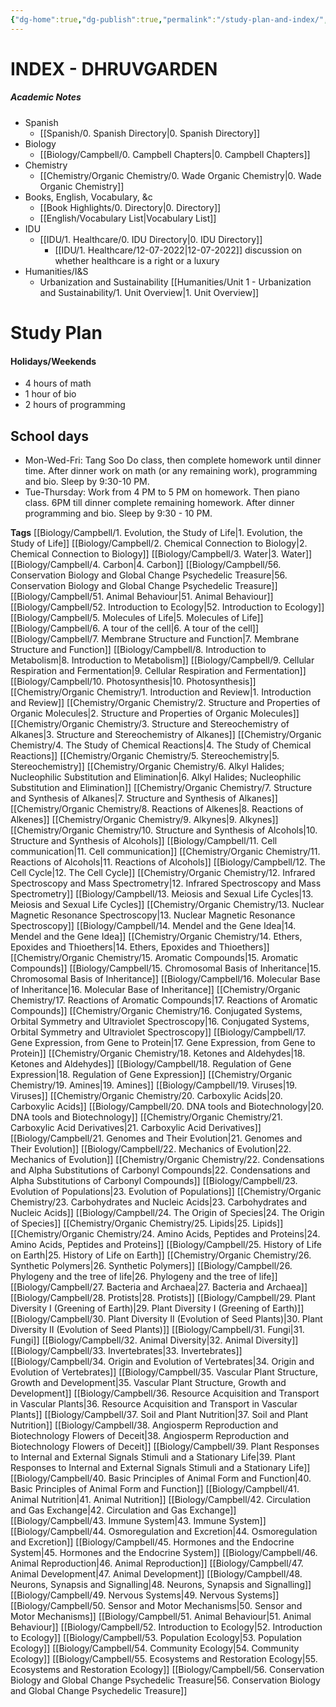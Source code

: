 ```yaml
---
{"dg-home":true,"dg-publish":true,"permalink":"/study-plan-and-index/","tags":"gardenEntry","dgHomeLink":true,"dgPassFrontmatter":true}
---
```


# INDEX - DHRUVGARDEN
##### Academic Notes
- Spanish
	- [[Spanish/0. Spanish Directory|0. Spanish Directory]]
- Biology
	- [[Biology/Campbell/0. Campbell Chapters|0. Campbell Chapters]]
- Chemistry
	- [[Chemistry/Organic Chemistry/0. Wade Organic Chemistry|0. Wade Organic Chemistry]]
- Books, English, Vocabulary, &c
	- [[Book Highlights/0. Directory|0. Directory]]
	- [[English/Vocabulary List|Vocabulary List]]
- IDU
	- [[IDU/1. Healthcare/0. IDU Directory|0. IDU Directory]]
		- [[IDU/1. Healthcare/12-07-2022|12-07-2022]] discussion on whether healthcare is a right or a luxury
- Humanities/I&S
	- Urbanization and Sustainability [[Humanities/Unit 1 - Urbanization and Sustainability/1. Unit Overview|1. Unit Overview]]

# Study Plan
#### Holidays/Weekends
- 4  hours of math 
- 1 hour of bio
- 2 hours of programming

## School days
- Mon-Wed-Fri: Tang Soo Do class, then complete homework until dinner time. After dinner work on math (or any remaining work), programming and bio. Sleep by 9:30-10 PM.
- Tue-Thursday: Work from 4 PM to 5 PM on homework. Then piano class. 6PM till dinner complete remaining homework. After dinner programming and bio. Sleep by 9:30 - 10 PM.




**Tags**
[[Biology/Campbell/1. Evolution, the Study of Life|1. Evolution, the Study of Life]]
[[Biology/Campbell/2. Chemical Connection to Biology|2. Chemical Connection to Biology]]
[[Biology/Campbell/3. Water|3. Water]]
[[Biology/Campbell/4. Carbon|4. Carbon]]
[[Biology/Campbell/56. Conservation Biology and Global Change Psychedelic Treasure|56. Conservation Biology and Global Change Psychedelic Treasure]]
[[Biology/Campbell/51. Animal Behaviour|51. Animal Behaviour]]
[[Biology/Campbell/52. Introduction to Ecology|52. Introduction to Ecology]]
[[Biology/Campbell/5. Molecules of Life|5. Molecules of Life]]
[[Biology/Campbell/6. A tour of the cell|6. A tour of the cell]]
[[Biology/Campbell/7. Membrane Structure and Function|7. Membrane Structure and Function]]
[[Biology/Campbell/8. Introduction to Metabolism|8. Introduction to Metabolism]]
[[Biology/Campbell/9. Cellular Respiration and Fermentation|9. Cellular Respiration and Fermentation]]
[[Biology/Campbell/10. Photosynthesis|10. Photosynthesis]]
[[Chemistry/Organic Chemistry/1. Introduction and Review|1. Introduction and Review]]
[[Chemistry/Organic Chemistry/2. Structure and Properties of Organic Molecules|2. Structure and Properties of Organic Molecules]]
[[Chemistry/Organic Chemistry/3. Structure and Stereochemistry of Alkanes|3. Structure and Stereochemistry of Alkanes]]
[[Chemistry/Organic Chemistry/4. The Study of Chemical Reactions|4. The Study of Chemical Reactions]]
[[Chemistry/Organic Chemistry/5. Stereochemistry|5. Stereochemistry]]
[[Chemistry/Organic Chemistry/6. Alkyl Halides; Nucleophilic Substitution and Elimination|6. Alkyl Halides; Nucleophilic Substitution and Elimination]]
[[Chemistry/Organic Chemistry/7. Structure and Synthesis of Alkanes|7. Structure and Synthesis of Alkanes]]
[[Chemistry/Organic Chemistry/8. Reactions of Alkenes|8. Reactions of Alkenes]]
[[Chemistry/Organic Chemistry/9. Alkynes|9. Alkynes]]
[[Chemistry/Organic Chemistry/10. Structure and Synthesis of Alcohols|10. Structure and Synthesis of Alcohols]]
[[Biology/Campbell/11. Cell communication|11. Cell communication]]
[[Chemistry/Organic Chemistry/11. Reactions of Alcohols|11. Reactions of Alcohols]]
[[Biology/Campbell/12. The Cell Cycle|12. The Cell Cycle]]
[[Chemistry/Organic Chemistry/12. Infrared Spectroscopy and Mass Spectrometry|12. Infrared Spectroscopy and Mass Spectrometry]]
[[Biology/Campbell/13. Meiosis and Sexual Life Cycles|13. Meiosis and Sexual Life Cycles]]
[[Chemistry/Organic Chemistry/13. Nuclear Magnetic Resonance Spectroscopy|13. Nuclear Magnetic Resonance Spectroscopy]]
[[Biology/Campbell/14. Mendel and the Gene Idea|14. Mendel and the Gene Idea]]
[[Chemistry/Organic Chemistry/14. Ethers, Epoxides and Thioethers|14. Ethers, Epoxides and Thioethers]]
[[Chemistry/Organic Chemistry/15. Aromatic Compounds|15. Aromatic Compounds]]
[[Biology/Campbell/15. Chromosomal Basis of Inheritance|15. Chromosomal Basis of Inheritance]]
[[Biology/Campbell/16. Molecular Base of Inheritance|16. Molecular Base of Inheritance]]
[[Chemistry/Organic Chemistry/17. Reactions of Aromatic Compounds|17. Reactions of Aromatic Compounds]]
[[Chemistry/Organic Chemistry/16. Conjugated Systems, Orbital Symmetry and Ultraviolet Spectroscopy|16. Conjugated Systems, Orbital Symmetry and Ultraviolet Spectroscopy]]
[[Biology/Campbell/17. Gene Expression, from Gene to Protein|17. Gene Expression, from Gene to Protein]]
[[Chemistry/Organic Chemistry/18. Ketones and Aldehydes|18. Ketones and Aldehydes]]
[[Biology/Campbell/18. Regulation of Gene Expression|18. Regulation of Gene Expression]]
[[Chemistry/Organic Chemistry/19. Amines|19. Amines]]
[[Biology/Campbell/19. Viruses|19. Viruses]]
[[Chemistry/Organic Chemistry/20. Carboxylic Acids|20. Carboxylic Acids]]
[[Biology/Campbell/20. DNA tools and Biotechnology|20. DNA tools and Biotechnology]]
[[Chemistry/Organic Chemistry/21. Carboxylic Acid Derivatives|21. Carboxylic Acid Derivatives]]
[[Biology/Campbell/21. Genomes and Their Evolution|21. Genomes and Their Evolution]]
[[Biology/Campbell/22. Mechanics of Evolution|22. Mechanics of Evolution]]
[[Chemistry/Organic Chemistry/22. Condensations and Alpha Substitutions of Carbonyl Compounds|22. Condensations and Alpha Substitutions of Carbonyl Compounds]]
[[Biology/Campbell/23. Evolution of Populations|23. Evolution of Populations]]
[[Chemistry/Organic Chemistry/23. Carbohydrates and Nucleic Acids|23. Carbohydrates and Nucleic Acids]]
[[Biology/Campbell/24. The Origin of Species|24. The Origin of Species]]
[[Chemistry/Organic Chemistry/25. Lipids|25. Lipids]]
[[Chemistry/Organic Chemistry/24. Amino Acids, Peptides and Proteins|24. Amino Acids, Peptides and Proteins]]
[[Biology/Campbell/25. History of Life on Earth|25. History of Life on Earth]]
[[Chemistry/Organic Chemistry/26. Synthetic Polymers|26. Synthetic Polymers]]
[[Biology/Campbell/26. Phylogeny and the tree of life|26. Phylogeny and the tree of life]]
[[Biology/Campbell/27. Bacteria and Archaea|27. Bacteria and Archaea]]
[[Biology/Campbell/28. Protists|28. Protists]]
[[Biology/Campbell/29. Plant Diversity I (Greening of Earth)|29. Plant Diversity I (Greening of Earth)]]
[[Biology/Campbell/30. Plant Diversity II (Evolution of Seed Plants)|30. Plant Diversity II (Evolution of Seed Plants)]]
[[Biology/Campbell/31. Fungi|31. Fungi]]
[[Biology/Campbell/32. Animal Diversity|32. Animal Diversity]]
[[Biology/Campbell/33. Invertebrates|33. Invertebrates]]
[[Biology/Campbell/34. Origin and Evolution of Vertebrates|34. Origin and Evolution of Vertebrates]]
[[Biology/Campbell/35. Vascular Plant Structure, Growth and Development|35. Vascular Plant Structure, Growth and Development]]
[[Biology/Campbell/36. Resource Acquisition and Transport in Vascular Plants|36. Resource Acquisition and Transport in Vascular Plants]]
[[Biology/Campbell/37. Soil and Plant Nutrition|37. Soil and Plant Nutrition]]
[[Biology/Campbell/38. Angiosperm Reproduction and Biotechnology Flowers of Deceit|38. Angiosperm Reproduction and Biotechnology Flowers of Deceit]]
[[Biology/Campbell/39. Plant Responses to Internal and External Signals Stimuli and a Stationary Life|39. Plant Responses to Internal and External Signals Stimuli and a Stationary Life]]
[[Biology/Campbell/40. Basic Principles of Animal Form and Function|40. Basic Principles of Animal Form and Function]]
[[Biology/Campbell/41. Animal Nutrition|41. Animal Nutrition]]
[[Biology/Campbell/42. Circulation and Gas Exchange|42. Circulation and Gas Exchange]]
[[Biology/Campbell/43. Immune System|43. Immune System]]
[[Biology/Campbell/44. Osmoregulation and Excretion|44. Osmoregulation and Excretion]]
[[Biology/Campbell/45. Hormones and the Endocrine System|45. Hormones and the Endocrine System]]
[[Biology/Campbell/46. Animal Reproduction|46. Animal Reproduction]]
[[Biology/Campbell/47. Animal Development|47. Animal Development]]
[[Biology/Campbell/48. Neurons, Synapsis and Signalling|48. Neurons, Synapsis and Signalling]]
[[Biology/Campbell/49. Nervous Systems|49. Nervous Systems]]
[[Biology/Campbell/50. Sensor and Motor Mechanisms|50. Sensor and Motor Mechanisms]]
[[Biology/Campbell/51. Animal Behaviour|51. Animal Behaviour]]
[[Biology/Campbell/52. Introduction to Ecology|52. Introduction to Ecology]]
[[Biology/Campbell/53. Population Ecology|53. Population Ecology]]
[[Biology/Campbell/54. Community Ecology|54. Community Ecology]]
[[Biology/Campbell/55. Ecosystems and Restoration Ecology|55. Ecosystems and Restoration Ecology]]
[[Biology/Campbell/56. Conservation Biology and Global Change Psychedelic Treasure|56. Conservation Biology and Global Change Psychedelic Treasure]]
